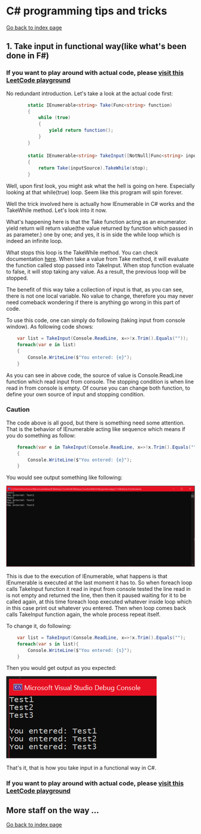 # C# programming tips and tricks

[Go back to index page](https://rustedwizard.github.io)
## 1. Take input in functional way(like what's been done in F#)

### If you want to play around with actual code, please [visit this LeetCode playground](https://leetcode.com/playground/7PrGsGJz)

No redundant introduction. Let's take a look at the actual code first:

```csharp
        static IEnumerable<string> Take(Func<string> function)
        {
            while (true)
            {
                yield return function();
            }
        }

        static IEnumerable<string> TakeInput([NotNull]Func<string> inputSource, [NotNull]Func<string, bool> stop)
        {
            return Take(inputSource).TakeWhile(stop);
        }
```

Well, upon first look, you might ask what the hell is going on here. Especially looking at that while(true) loop. Seem like this program will spin forever.

Well the trick involved here is actually how IEnumerable<T> in C# works and the TakeWhile method. Let's look into it now.

What's happening here is that the Take function acting as an enumerator. yield return will return value(the value returned by function which passed in as parameter.) one by one; and yes, it is in side the while loop which is indeed an infinite loop.

What stops this loop is the TakeWhile method. You can check documentation [here](https://docs.microsoft.com/en-us/dotnet/api/system.linq.enumerable.takewhile?view=netcore-3.1). When take a value from Take method, it will evaluate the function called stop passed into TakeInput. When stop function evaluate to false, it will stop taking any value. As a result, the previous loop will be stopped.

The benefit of this way take a collection of input is that, as you can see, there is not one local variable. No value to change, therefore you may never need comeback wondering if there is anything go wrong in this part of code.

To use this code, one can simply do following (taking input from console window). As following code shows:

```csharp
    var list = TakeInput(Console.ReadLine, x=>!x.Trim().Equals(""));
    foreach(var e in list)
    {
        Console.WriteLine($"You entered: {e}");
    }
```

As you can see in above code, the source of value is Console.ReadLine function which read input from console. The stopping condition is when line read in from console is empty. Of course you can change both function, to define your own source of input and stopping condition.

### Caution

The code above is all good, but there is something need some attention. That is the behavior of IEnumerable acting like sequence which means if you do something as follow:

```csharp
    foreach(var e in TakeInput(Console.ReadLine, x=>!x.Trim().Equals(""))
    {
        Console.WriteLine($"You entered: {e}");
    }
```

You would see output something like following:

![Output](/images/csharptricks/FIOut.PNG)

This is due to the execution of IEnumerable, what happens is that IEnumerable is executed at the last moment it has to. So when foreach loop calls TakeInput function it read in input from console tested the line read in is not empty and returned the line, then then it paused waiting for it to be called again, at this time foreach loop executed whatever inside loop which in this case print out whatever you entered. Then when loop comes back calls TakeInput function again, the whole process repeat itself.

To change it, do following:

```csharp
    var list = TakeInput(Console.ReadLine, x=>!x.Trim().Equals("");
    foreach(var s in list){
        Console.WriteLine($"You entered: {s}");
    }
``` 

Then you would get output as you expected:

![Output](/images/csharptricks/FIOut2.PNG)

That's it, that is how you take input in a functional way in C#.

### If you want to play around with actual code, please [visit this LeetCode playground](https://leetcode.com/playground/7PrGsGJz)

## More staff on the way ...

[Go back to index page](https://rustedwizard.github.io)